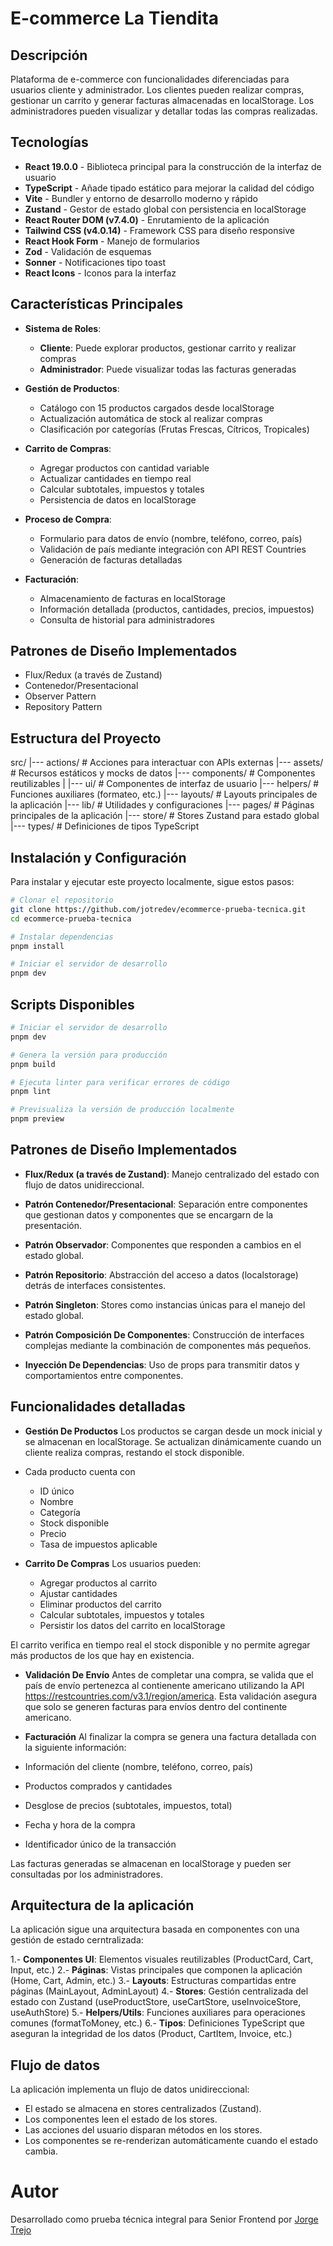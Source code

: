 # E-commerce La Tiendita

## Descripción

Plataforma de e-commerce con funcionalidades diferenciadas para usuarios cliente y administrador. Los clientes pueden realizar compras, gestionar un carrito y generar facturas almacenadas en localStorage. Los administradores pueden visualizar y detallar todas las compras realizadas.

## Tecnologías

- **React 19.0.0** - Biblioteca principal para la construcción de la interfaz de usuario
- **TypeScript** - Añade tipado estático para mejorar la calidad del código
- **Vite** - Bundler y entorno de desarrollo moderno y rápido
- **Zustand** - Gestor de estado global con persistencia en localStorage
- **React Router DOM (v7.4.0)** - Enrutamiento de la aplicación
- **Tailwind CSS (v4.0.14)** - Framework CSS para diseño responsive
- **React Hook Form** - Manejo de formularios
- **Zod** - Validación de esquemas
- **Sonner** - Notificaciones tipo toast
- **React Icons** - Iconos para la interfaz

## Características Principales

- **Sistema de Roles**:

  - **Cliente**: Puede explorar productos, gestionar carrito y realizar compras
  - **Administrador**: Puede visualizar todas las facturas generadas

- **Gestión de Productos**:

  - Catálogo con 15 productos cargados desde localStorage
  - Actualización automática de stock al realizar compras
  - Clasificación por categorías (Frutas Frescas, Cítricos, Tropicales)

- **Carrito de Compras**:

  - Agregar productos con cantidad variable
  - Actualizar cantidades en tiempo real
  - Calcular subtotales, impuestos y totales
  - Persistencia de datos en localStorage

- **Proceso de Compra**:

  - Formulario para datos de envío (nombre, teléfono, correo, país)
  - Validación de país mediante integración con API REST Countries
  - Generación de facturas detalladas

- **Facturación**:
  - Almacenamiento de facturas en localStorage
  - Información detallada (productos, cantidades, precios, impuestos)
  - Consulta de historial para administradores

## Patrones de Diseño Implementados

- Flux/Redux (a través de Zustand)
- Contenedor/Presentacional
- Observer Pattern
- Repository Pattern

## Estructura del Proyecto

src/
|--- actions/ # Acciones para interactuar con APIs externas
|--- assets/ # Recursos estáticos y mocks de datos
|--- components/ # Componentes reutilizables
| |--- ui/ # Componentes de interfaz de usuario
|--- helpers/ # Funciones auxiliares (formateo, etc.)
|--- layouts/ # Layouts principales de la aplicación
|--- lib/ # Utilidades y configuraciones
|--- pages/ # Páginas principales de la aplicación
|--- store/ # Stores Zustand para estado global
|--- types/ # Definiciones de tipos TypeScript

## Instalación y Configuración

Para instalar y ejecutar este proyecto localmente, sigue estos pasos:

```bash
# Clonar el repositorio
git clone https://github.com/jotredev/ecommerce-prueba-tecnica.git
cd ecommerce-prueba-tecnica

# Instalar dependencias
pnpm install

# Iniciar el servidor de desarrollo
pnpm dev
```

## Scripts Disponibles

```bash
# Iniciar el servidor de desarrollo
pnpm dev

# Genera la versión para producción
pnpm build

# Ejecuta linter para verificar errores de código
pnpm lint

# Previsualiza la versión de producción localmente
pnpm preview
```

## Patrones de Diseño Implementados

- **Flux/Redux (a través de Zustand)**: Manejo centralizado del estado con flujo de datos unidireccional.

- **Patrón Contenedor/Presentacional**: Separación entre componentes que gestionan datos y componentes que se encargarn de la presentación.

- **Patrón Observador**: Componentes que responden a cambios en el estado global.

- **Patrón Repositorio**: Abstracción del acceso a datos (localstorage) detrás de interfaces consistentes.

- **Patrón Singleton**: Stores como instancias únicas para el manejo del estado global.

- **Patrón Composición De Componentes**: Construcción de interfaces complejas mediante la combinación de componentes más pequeños.

- **Inyección De Dependencias**: Uso de props para transmitir datos y comportamientos entre componentes.

## Funcionalidades detalladas

- **Gestión De Productos**
  Los productos se cargan desde un mock inicial y se almacenan en localStorage. Se actualizan dinámicamente cuando un cliente realiza compras, restando el stock disponible.

- Cada producto cuenta con

  - ID único
  - Nombre
  - Categoría
  - Stock disponible
  - Precio
  - Tasa de impuestos aplicable

- **Carrito De Compras**
  Los usuarios pueden:

  - Agregar productos al carrito
  - Ajustar cantidades
  - Eliminar productos del carrito
  - Calcular subtotales, impuestos y totales
  - Persistir los datos del carrito en localStorage

El carrito verifica en tiempo real el stock disponible y no permite agregar más productos de los que hay en existencia.

- **Validación De Envío**
  Antes de completar una compra, se valida que el país de envío pertenezca al contienente americano utilizando la API https://restcountries.com/v3.1/region/america. Esta validación asegura que solo se generen facturas para envíos dentro del continente americano.

- **Facturación**
  Al finalizar la compra se genera una factura detallada con la siguiente información:

- Información del cliente (nombre, teléfono, correo, país)
- Productos comprados y cantidades
- Desglose de precios (subtotales, impuestos, total)
- Fecha y hora de la compra
- Identificador único de la transacción

Las facturas generadas se almacenan en localStorage y pueden ser consultadas por los administradores.

## Arquitectura de la aplicación

La aplicación sigue una arquitectura basada en componentes con una gestión de estado cerntralizada:

1.- **Componentes UI**: Elementos visuales reutilizables (ProductCard, Cart, Input, etc.)
2.- **Páginas**: Vistas principales que componen la aplicación (Home, Cart, Admin, etc.)
3.- **Layouts**: Estructuras compartidas entre páginas (MainLayout, AdminLayout)
4.- **Stores**: Gestión centralizada del estado con Zustand (useProductStore, useCartStore, useInvoiceStore, useAuthStore)
5.- **Helpers/Utils**: Funciones auxiliares para operaciones comunes (formatToMoney, etc.)
6.- **Tipos**: Definiciones TypeScript que aseguran la integridad de los datos (Product, CartItem, Invoice, etc.)

## Flujo de datos

La aplicación implementa un flujo de datos unidireccional:

- El estado se almacena en stores centralizados (Zustand).
- Los componentes leen el estado de los stores.
- Las acciones del usuario disparan métodos en los stores.
- Los componentes se re-renderizan automáticamente cuando el estado cambia.

# Autor

Desarrollado como prueba técnica integral para Senior Frontend por [Jorge Trejo](@jotredev)
